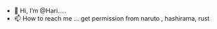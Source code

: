- 👋 Hi, I’m @Hari.....
- 📫 How to reach me ... get permission from naruto , hashirama, rust 

<!---
HashiramaSenjuhari/HashiramaSenjuhari is a ✨ special ✨ repository because its `README.md` (this file) appears on your GitHub profile.
Meet My close friend Rust and new friend Go hee hee they are my close firends
--->
